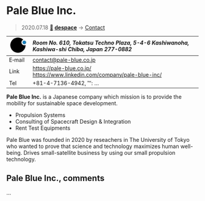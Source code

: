 # Pale Blue Inc.
> 2020.07.18 **[🚀](../index/index.md) [despace](index.md)** → [Contact](contact.md)

|[![](f/contact/p/pale_blue_inc_logo1_thumb.jpg)](f/contact/p/pale_blue_inc_logo1.png)|*Room No. 610, Tokatsu Techno Plaza, 5-4-6 Kashiwanoha, Kashiwa-shi Chiba, Japan 277-0882*|
|:--|:--|
|E‑mail| <contact@pale-blue.co.jp> |
|Link| <https://pale-blue.co.jp/><br> <https://www.linkedin.com/company/pale-blue-inc/> |
|Tel| +81-4-7136-4942, ℻: … |

**Pale Blue Inc.** is a Japanese company which mission is to provide the mobility for sustainable space development.

   - Propulsion Systems
   - Consulting of Spacecraft Design & Integration
   - Rent Test Equipments

Pale Blue was founded in 2020 by reseachers in The University of Tokyo who wanted to prove that science and technology maximizes human well-being. Drives small-satellite business by using our small propulsion technology.

<p style="page-break-after:always"> </p>

## Pale Blue Inc., comments

…

